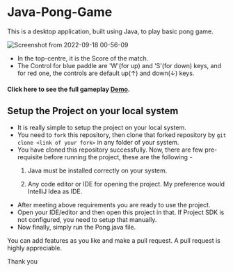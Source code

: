 # Java-Pong-Game

This is a desktop application, built using Java, to play basic pong game.
 
![Screenshot from 2022-09-18 00-56-09](https://user-images.githubusercontent.com/77228428/190873506-f1e71c6b-f7c7-4454-9e72-2dd9eafdcd71.png)

- In the top-centre, it is the Score of the match.
- The Control for blue paddle are 'W'(for up) and 'S'(for down) keys, and for red one, the controls are default up(↑) and down(↓) keys.

#### Click here to see the full gameplay [Demo](https://user-images.githubusercontent.com/77228428/190872810-9b564f0c-4171-4336-9fe6-7098aec247bc.mp4).

## Setup the Project on your local system

- It is really simple to setup the project on your local system. 
- You need to `fork` this repository, then clone that forked repository by `git clone <link of your fork>` in any folder of your system.
- You have cloned this repository successfully. Now, there are few pre-requisite before running the project, these are the following -
   1. Java must be installed correctly on your system.

   2. Any code editor or IDE for opening the project. My preference would IntelliJ Idea as IDE.
- After meeting above requirements you are ready to use the project.
- Open your IDE/editor and then open this project in that. If Project SDK is not configured, you need to setup that manually.
- Now finally, simply run the Pong.java file.

You can add features as you like and make a pull request. A pull request is highly appreciable. 

Thank you
